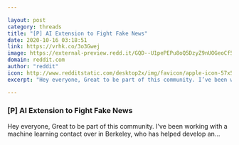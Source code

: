 ```yaml
---

layout: post
category: threads
title: "[P] AI Extension to Fight Fake News"
date: 2020-10-16 03:18:51
link: https://vrhk.co/3o3Gwej
image: https://external-preview.redd.it/GQD--U1pePEPu8oQ5DzyZ9nUOGeoCf5WSaS1u9O1w2I.jpg?width=480&height=251.308900524&auto=webp&crop=480:251.308900524,smart&s=342a4cef1424cc51a2cd574bd9bcb669cc3e0153
domain: reddit.com
author: "reddit"
icon: http://www.redditstatic.com/desktop2x/img/favicon/apple-icon-57x57.png
excerpt: "Hey everyone, Great to be part of this community. I’ve been working with a machine learning contact over in Berkeley, who has helped develop an..."

---
```


### [P] AI Extension to Fight Fake News

Hey everyone, Great to be part of this community. I’ve been working with a machine learning contact over in Berkeley, who has helped develop an...